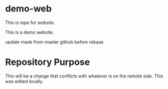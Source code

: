 # demo-web
This is repo for website.

This is a demo website.

update made from master github before rebase.

# Repository Purpose

This will be a change that conflicts
with whatever is on the remote side.
This was edited locally.